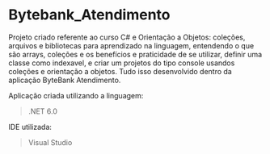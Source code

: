 # Bytebank_Atendimento
Projeto criado referente ao curso C# e Orientação a Objetos: coleções, arquivos e bibliotecas para aprendizado na linguagem, entendendo o que são arrays, coleções e os benefícios e praticidade de se utilizar, definir uma classe como indexavel, e criar um projetos do tipo console usandos coleções e orientação a objetos. Tudo isso desenvolvido dentro da aplicação ByteBank Atendimento. 

Aplicação criada utilizando a linguagem:
> .NET 6.0

IDE utilizada:
> Visual Studio
